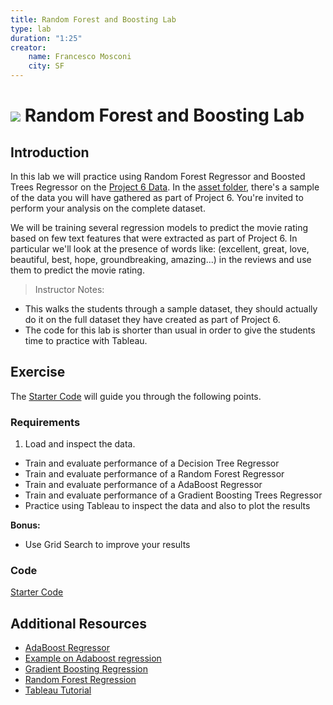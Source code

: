 ```yaml
---
title: Random Forest and Boosting Lab
type: lab
duration: "1:25"
creator:
    name: Francesco Mosconi
    city: SF
---
```


# ![](https://ga-dash.s3.amazonaws.com/production/assets/logo-9f88ae6c9c3871690e33280fcf557f33.png) Random Forest and Boosting Lab

## Introduction

In this lab we will practice using Random Forest Regressor and Boosted Trees Regressor on the [Project 6 Data](../../03-projects/01-projects-weekly/project-06/assets/data). In the [asset folder](../../assets/datasets/imdb_p6_sample.csv), there's a sample of the data you will have gathered as part of Project 6. You're invited to perform your analysis on the complete dataset.

We will be training several regression models to predict the movie rating based on few text features that were extracted as part of Project 6. In particular we'll look at the presence of words like: (excellent, great, love, beautiful, best, hope, groundbreaking, amazing...) in the reviews and use them to predict the movie rating.

> Instructor Notes:
- This walks the students through a sample dataset, they should actually do it on the full dataset they have created as part of Project 6.
- The code for this lab is shorter than usual in order to give the students time to practice with Tableau.

## Exercise

The [Starter Code](./code/starter-code/starter-code-3_2.ipynb) will guide you through the following points.

### Requirements

1. Load and inspect the data.
- Train and evaluate performance of a Decision Tree Regressor
- Train and evaluate performance of a Random Forest Regressor
- Train and evaluate performance of a AdaBoost Regressor
- Train and evaluate performance of a Gradient Boosting Trees Regressor
- Practice using Tableau to inspect the data and also to plot the results

**Bonus:**

- Use Grid Search to improve your results

### Code

[Starter Code](./code/starter-code/starter-code-3_2.ipynb)


## Additional Resources

- [AdaBoost Regressor](http://scikit-learn.org/stable/modules/generated/sklearn.ensemble.AdaBoostRegressor.html)
- [Example on Adaboost regression](http://scikit-learn.org/stable/auto_examples/ensemble/plot_adaboost_regression.html)
- [Gradient Boosting Regression](http://scikit-learn.org/stable/auto_examples/ensemble/plot_gradient_boosting_regression.html)
- [Random Forest Regression](http://scikit-learn.org/stable/modules/generated/sklearn.ensemble.RandomForestRegressor.html)
- [Tableau Tutorial](http://casci.umd.edu/wp-content/uploads/2013/12/Tableau-Tutorial.pdf)
